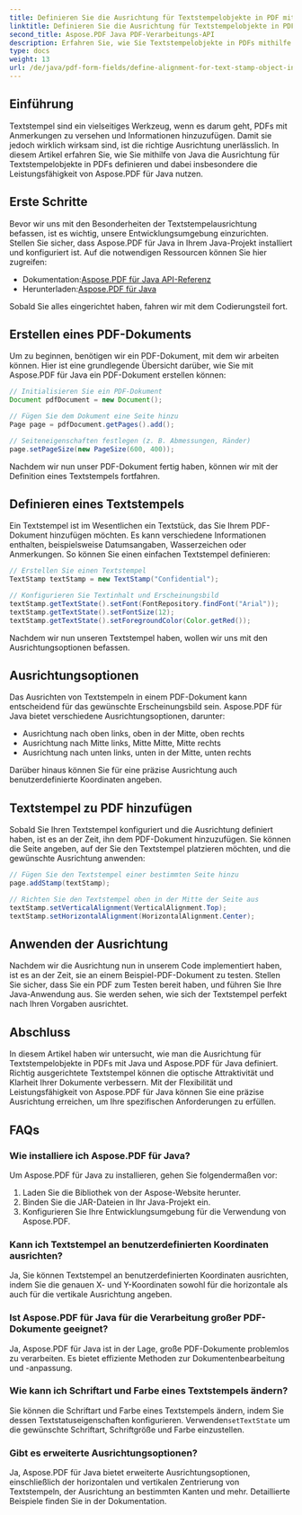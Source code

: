 ```yaml
---
title: Definieren Sie die Ausrichtung für Textstempelobjekte in PDF mit Java
linktitle: Definieren Sie die Ausrichtung für Textstempelobjekte in PDF mit Java
second_title: Aspose.PDF Java PDF-Verarbeitungs-API
description: Erfahren Sie, wie Sie Textstempelobjekte in PDFs mithilfe von Java mit Aspose.PDF für Java präzise ausrichten. Verbessern Sie das Erscheinungsbild und die Lesbarkeit von Dokumenten.
type: docs
weight: 13
url: /de/java/pdf-form-fields/define-alignment-for-text-stamp-object-in-pdf-using-java/
---
```


## Einführung

Textstempel sind ein vielseitiges Werkzeug, wenn es darum geht, PDFs mit Anmerkungen zu versehen und Informationen hinzuzufügen. Damit sie jedoch wirklich wirksam sind, ist die richtige Ausrichtung unerlässlich. In diesem Artikel erfahren Sie, wie Sie mithilfe von Java die Ausrichtung für Textstempelobjekte in PDFs definieren und dabei insbesondere die Leistungsfähigkeit von Aspose.PDF für Java nutzen.

## Erste Schritte

Bevor wir uns mit den Besonderheiten der Textstempelausrichtung befassen, ist es wichtig, unsere Entwicklungsumgebung einzurichten. Stellen Sie sicher, dass Aspose.PDF für Java in Ihrem Java-Projekt installiert und konfiguriert ist. Auf die notwendigen Ressourcen können Sie hier zugreifen:

-  Dokumentation:[Aspose.PDF für Java API-Referenz](https://reference.aspose.com/pdf/java/)
-  Herunterladen:[Aspose.PDF für Java](https://releases.aspose.com/pdf/java/)

Sobald Sie alles eingerichtet haben, fahren wir mit dem Codierungsteil fort.

## Erstellen eines PDF-Dokuments

Um zu beginnen, benötigen wir ein PDF-Dokument, mit dem wir arbeiten können. Hier ist eine grundlegende Übersicht darüber, wie Sie mit Aspose.PDF für Java ein PDF-Dokument erstellen können:

```java
// Initialisieren Sie ein PDF-Dokument
Document pdfDocument = new Document();

// Fügen Sie dem Dokument eine Seite hinzu
Page page = pdfDocument.getPages().add();

// Seiteneigenschaften festlegen (z. B. Abmessungen, Ränder)
page.setPageSize(new PageSize(600, 400));
```

Nachdem wir nun unser PDF-Dokument fertig haben, können wir mit der Definition eines Textstempels fortfahren.

## Definieren eines Textstempels

Ein Textstempel ist im Wesentlichen ein Textstück, das Sie Ihrem PDF-Dokument hinzufügen möchten. Es kann verschiedene Informationen enthalten, beispielsweise Datumsangaben, Wasserzeichen oder Anmerkungen. So können Sie einen einfachen Textstempel definieren:

```java
// Erstellen Sie einen Textstempel
TextStamp textStamp = new TextStamp("Confidential");

// Konfigurieren Sie Textinhalt und Erscheinungsbild
textStamp.getTextState().setFont(FontRepository.findFont("Arial"));
textStamp.getTextState().setFontSize(12);
textStamp.getTextState().setForegroundColor(Color.getRed());
```

Nachdem wir nun unseren Textstempel haben, wollen wir uns mit den Ausrichtungsoptionen befassen.

## Ausrichtungsoptionen

Das Ausrichten von Textstempeln in einem PDF-Dokument kann entscheidend für das gewünschte Erscheinungsbild sein. Aspose.PDF für Java bietet verschiedene Ausrichtungsoptionen, darunter:

- Ausrichtung nach oben links, oben in der Mitte, oben rechts
- Ausrichtung nach Mitte links, Mitte Mitte, Mitte rechts
- Ausrichtung nach unten links, unten in der Mitte, unten rechts

Darüber hinaus können Sie für eine präzise Ausrichtung auch benutzerdefinierte Koordinaten angeben.

## Textstempel zu PDF hinzufügen

Sobald Sie Ihren Textstempel konfiguriert und die Ausrichtung definiert haben, ist es an der Zeit, ihn dem PDF-Dokument hinzuzufügen. Sie können die Seite angeben, auf der Sie den Textstempel platzieren möchten, und die gewünschte Ausrichtung anwenden:

```java
// Fügen Sie den Textstempel einer bestimmten Seite hinzu
page.addStamp(textStamp);

// Richten Sie den Textstempel oben in der Mitte der Seite aus
textStamp.setVerticalAlignment(VerticalAlignment.Top);
textStamp.setHorizontalAlignment(HorizontalAlignment.Center);
```

## Anwenden der Ausrichtung

Nachdem wir die Ausrichtung nun in unserem Code implementiert haben, ist es an der Zeit, sie an einem Beispiel-PDF-Dokument zu testen. Stellen Sie sicher, dass Sie ein PDF zum Testen bereit haben, und führen Sie Ihre Java-Anwendung aus. Sie werden sehen, wie sich der Textstempel perfekt nach Ihren Vorgaben ausrichtet.

## Abschluss

In diesem Artikel haben wir untersucht, wie man die Ausrichtung für Textstempelobjekte in PDFs mit Java und Aspose.PDF für Java definiert. Richtig ausgerichtete Textstempel können die optische Attraktivität und Klarheit Ihrer Dokumente verbessern. Mit der Flexibilität und Leistungsfähigkeit von Aspose.PDF für Java können Sie eine präzise Ausrichtung erreichen, um Ihre spezifischen Anforderungen zu erfüllen.

## FAQs

### Wie installiere ich Aspose.PDF für Java?

Um Aspose.PDF für Java zu installieren, gehen Sie folgendermaßen vor:
1. Laden Sie die Bibliothek von der Aspose-Website herunter.
2. Binden Sie die JAR-Dateien in Ihr Java-Projekt ein.
3. Konfigurieren Sie Ihre Entwicklungsumgebung für die Verwendung von Aspose.PDF.

### Kann ich Textstempel an benutzerdefinierten Koordinaten ausrichten?

Ja, Sie können Textstempel an benutzerdefinierten Koordinaten ausrichten, indem Sie die genauen X- und Y-Koordinaten sowohl für die horizontale als auch für die vertikale Ausrichtung angeben.

### Ist Aspose.PDF für Java für die Verarbeitung großer PDF-Dokumente geeignet?

Ja, Aspose.PDF für Java ist in der Lage, große PDF-Dokumente problemlos zu verarbeiten. Es bietet effiziente Methoden zur Dokumentenbearbeitung und -anpassung.

### Wie kann ich Schriftart und Farbe eines Textstempels ändern?

 Sie können die Schriftart und Farbe eines Textstempels ändern, indem Sie dessen Textstatuseigenschaften konfigurieren. Verwenden`setTextState` um die gewünschte Schriftart, Schriftgröße und Farbe einzustellen.

### Gibt es erweiterte Ausrichtungsoptionen?

Ja, Aspose.PDF für Java bietet erweiterte Ausrichtungsoptionen, einschließlich der horizontalen und vertikalen Zentrierung von Textstempeln, der Ausrichtung an bestimmten Kanten und mehr. Detaillierte Beispiele finden Sie in der Dokumentation.